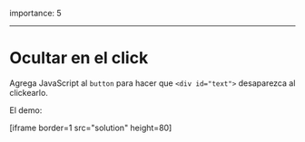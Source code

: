 importance: 5

---

# Ocultar en el click

Agrega JavaScript al `button` para hacer que `<div id="text">` desaparezca al clickearlo.

El demo:

[iframe border=1 src="solution" height=80]
